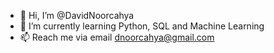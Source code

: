 - 👋 Hi, I’m @DavidNoorcahya
- 🌱 I’m currently learning Python, SQL and Machine Learning
- 📫 Reach me via email dnoorcahya@gmail.com

<!---
DavidNoorcahya/DavidNoorcahya is a ✨ special ✨ repository because its `README.md` (this file) appears on your GitHub profile.
You can click the Preview link to take a look at your changes.
--->
